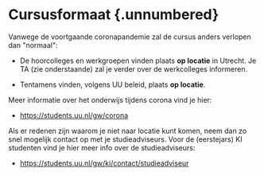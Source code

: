 # Cursusformaat {.unnumbered}

Vanwege de voortgaande coronapandemie zal de cursus anders verlopen dan
"normaal":

-   De hoorcolleges en werkgroepen vinden plaats **op locatie** in Utrecht.
    Je TA (zie onderstaande) zal je verder over de werkcolleges informeren.

-   Tentamens vinden, volgens UU beleid, plaats **op locatie**. 

Meer informatie over het onderwijs tijdens corona vind je hier:

-   <https://students.uu.nl/gw/corona>

Als er redenen zijn waarom je niet naar locatie kunt komen, neem dan zo snel
mogelijk contact op met je studieadviseurs. Voor de (eerstejars) KI studenten
vind je hier meer info over de studieadviseurs:

-  <https://students.uu.nl/gw/ki/contact/studieadviseur>
